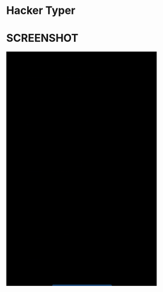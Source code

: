 # Hacker Typer

# SCREENSHOT
<img src="https://github.com/ShakyaSangam/flutter_hackerTyper/blob/main/screenshot/ezgif.com-video-to-gif.gif" width = "400" height="620">
